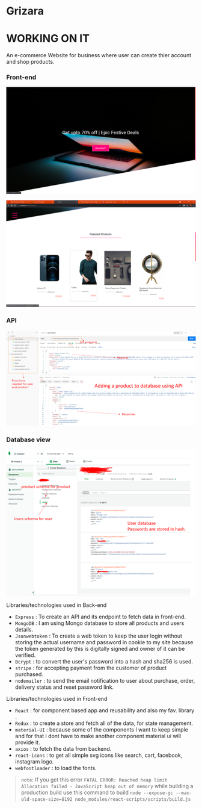 # Grizara
# WORKING ON IT
An e-commerce Website for business where user can create thier account and shop products.

### Front-end
![](https://github.com/GreaZeY/Grizara/blob/main/Screenshots/grizara1.png)

![](https://github.com/GreaZeY/Grizara/blob/main/Screenshots/grizara.png)

### API 
![](https://github.com/GreaZeY/Grizara/blob/main/Screenshots/api.png)

### Database view
![](https://github.com/GreaZeY/Grizara/blob/main/Screenshots/Picture1.png)

Libraries/technologies used in Back-end

- `Express` : To create an API and its endpoint to fetch data in front-end.
- `MongoDB` : I am using Mongo database to store all products and users details.
- `Jsonwebtoken` : To create a web token to keep the user login without storing the actual username and password in cookie to my site because the token generated by this is digitally signed and owner of it can be verified.
- `Bcrypt` : to convert the user's password into a hash and sha256 is used.
- `stripe` : for accepting payment from the customer of product purchased.
- `nodemailer` : to send the email notification to user about purchase, order, delivery status and reset password link.

Libraries/technologies used in Front-end

- `React` : for component based app and reusability and also my fav. library .
- `Redux` : to create a store and fetch all of the data, for state management.
- `material-UI` : because some of the components I want to keep simple and for that i dont have to make another component material ui will provide it.
- `axios` : to fetch the data from backend.
- `react-icons` : to get all simple svg icons like search, cart, facebook, instagram logo.
- `webfontloader` : to load the fonts.


> `note`: If you get this error `FATAL ERROR: Reached heap limit Allocation failed - JavaScript heap out of memory` while building a production build use this command to build `node --expose-gc --max-old-space-size=8192 node_modules/react-scripts/scripts/build.js` 
